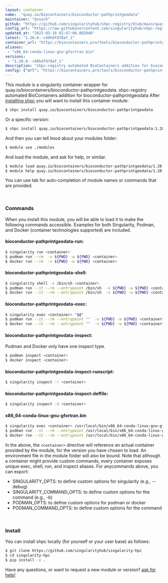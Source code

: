 ```yaml
---
layout: container
name:  "quay.io/biocontainers/bioconductor-pathprintgeodata"
maintainer: "@vsoch"
github: "https://github.com/singularityhub/shpc-registry/blob/main/quay.io/biocontainers/bioconductor-pathprintgeodata/container.yaml"
config_url: "https://raw.githubusercontent.com/singularityhub/shpc-registry/main/quay.io/biocontainers/bioconductor-pathprintgeodata/container.yaml"
updated_at: "2023-03-18 02:47:06.002046"
latest: "1.20.0--r40hdfd78af_1"
container_url: "https://biocontainers.pro/tools/bioconductor-pathprintgeodata"
aliases:
 - "x86_64-conda-linux-gnu-gfortran.bin"
versions:
 - "1.20.0--r40hdfd78af_1"
description: "shpc-registry automated BioContainers addition for bioconductor-pathprintgeodata"
config: {"url": "https://biocontainers.pro/tools/bioconductor-pathprintgeodata", "maintainer": "@vsoch", "description": "shpc-registry automated BioContainers addition for bioconductor-pathprintgeodata", "latest": {"1.20.0--r40hdfd78af_1": "sha256:5d978a3330421f01c1a68c96ce0895eae6f05fe2dac51ef88963191f5a96918b"}, "tags": {"1.20.0--r40hdfd78af_1": "sha256:5d978a3330421f01c1a68c96ce0895eae6f05fe2dac51ef88963191f5a96918b"}, "docker": "quay.io/biocontainers/bioconductor-pathprintgeodata", "aliases": {"x86_64-conda-linux-gnu-gfortran.bin": "/usr/local/bin/x86_64-conda-linux-gnu-gfortran.bin"}}
---
```


This module is a singularity container wrapper for quay.io/biocontainers/bioconductor-pathprintgeodata.
shpc-registry automated BioContainers addition for bioconductor-pathprintgeodata
After [installing shpc](#install) you will want to install this container module:


```bash
$ shpc install quay.io/biocontainers/bioconductor-pathprintgeodata
```

Or a specific version:

```bash
$ shpc install quay.io/biocontainers/bioconductor-pathprintgeodata:1.20.0--r40hdfd78af_1
```

And then you can tell lmod about your modules folder:

```bash
$ module use ./modules
```

And load the module, and ask for help, or similar.

```bash
$ module load quay.io/biocontainers/bioconductor-pathprintgeodata/1.20.0--r40hdfd78af_1
$ module help quay.io/biocontainers/bioconductor-pathprintgeodata/1.20.0--r40hdfd78af_1
```

You can use tab for auto-completion of module names or commands that are provided.

<br>

### Commands

When you install this module, you will be able to load it to make the following commands accessible.
Examples for both Singularity, Podman, and Docker (container technologies supported) are included.

#### bioconductor-pathprintgeodata-run:

```bash
$ singularity run <container>
$ podman run --rm  -v ${PWD} -w ${PWD} <container>
$ docker run --rm  -v ${PWD} -w ${PWD} <container>
```

#### bioconductor-pathprintgeodata-shell:

```bash
$ singularity shell -s /bin/sh <container>
$ podman run --it --rm --entrypoint /bin/sh  -v ${PWD} -w ${PWD} <container>
$ docker run --it --rm --entrypoint /bin/sh  -v ${PWD} -w ${PWD} <container>
```

#### bioconductor-pathprintgeodata-exec:

```bash
$ singularity exec <container> "$@"
$ podman run --it --rm --entrypoint ""  -v ${PWD} -w ${PWD} <container> "$@"
$ docker run --it --rm --entrypoint ""  -v ${PWD} -w ${PWD} <container> "$@"
```

#### bioconductor-pathprintgeodata-inspect:

Podman and Docker only have one inspect type.

```bash
$ podman inspect <container>
$ docker inspect <container>
```

#### bioconductor-pathprintgeodata-inspect-runscript:

```bash
$ singularity inspect -r <container>
```

#### bioconductor-pathprintgeodata-inspect-deffile:

```bash
$ singularity inspect -d <container>
```


#### x86_64-conda-linux-gnu-gfortran.bin

```bash
$ singularity exec <container> /usr/local/bin/x86_64-conda-linux-gnu-gfortran.bin
$ podman run --it --rm --entrypoint /usr/local/bin/x86_64-conda-linux-gnu-gfortran.bin   -v ${PWD} -w ${PWD} <container> -c " $@"
$ docker run --it --rm --entrypoint /usr/local/bin/x86_64-conda-linux-gnu-gfortran.bin   -v ${PWD} -w ${PWD} <container> -c " $@"
```



In the above, the `<container>` directive will reference an actual container provided
by the module, for the version you have chosen to load. An environment file in the
module folder will also be bound. Note that although a container
might provide custom commands, every container exposes unique exec, shell, run, and
inspect aliases. For anycommands above, you can export:

 - SINGULARITY_OPTS: to define custom options for singularity (e.g., --debug)
 - SINGULARITY_COMMAND_OPTS: to define custom options for the command (e.g., -b)
 - PODMAN_OPTS: to define custom options for podman or docker
 - PODMAN_COMMAND_OPTS: to define custom options for the command

<br>

### Install

You can install shpc locally (for yourself or your user base) as follows:

```bash
$ git clone https://github.com/singularityhub/singularity-hpc
$ cd singularity-hpc
$ pip install -e .
```

Have any questions, or want to request a new module or version? [ask for help!](https://github.com/singularityhub/singularity-hpc/issues)